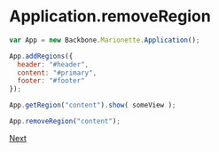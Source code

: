 # Application.removeRegion

```javascript
var App = new Backbone.Marionette.Application();

App.addRegions({
  header: "#header",
  content: "#primary",
  footer: "#footer"
});

App.getRegion("content").show( someView );

App.removeRegion("content");
```

[Next](../007%20LayoutView)